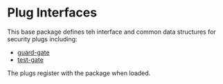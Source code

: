 # Plug Interfaces

This base package defines teh interface and common data structures for security plugs including:

- [guard-gate](../guard-gate)
- [test-gate](../test-gate)

The plugs register with the package when loaded.